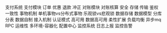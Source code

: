 支付系统
支付模块
订单
优惠
退款
冲正
对账模块
对账核算
安全
存储
传输
鉴权
一致性
事物机制
单机事物vs分布式事物
乐观锁vs悲观锁
数据存储
数据模型
分库分表
数据自制
接入机制
认证模式
高可用
数据高可用
柔性扩展
负载均衡
异步mq
RPC
运维性
多环境-容器化
配置中心
监控系统
日志上报
监控告警
